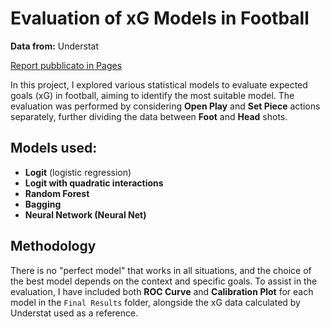 # Evaluation of xG Models in Football
**Data from:** Understat

[Report pubblicato in Pages](https://mat126.github.io/Evaluation-of-xG-Models-in-Football/)

In this project, I explored various statistical models to evaluate expected goals (xG) in football, aiming to identify the most suitable model. The evaluation was performed by considering **Open Play** and **Set Piece** actions separately, further dividing the data between **Foot** and **Head** shots.

## Models used:
- **Logit** (logistic regression)
- **Logit with quadratic interactions**
- **Random Forest**
- **Bagging**
- **Neural Network (Neural Net)**

## Methodology
There is no "perfect model" that works in all situations, and the choice of the best model depends on the context and specific goals. To assist in the evaluation, I have included both **ROC Curve** and **Calibration Plot** for each model in the `Final Results` folder, alongside the xG data calculated by Understat used as a reference.
